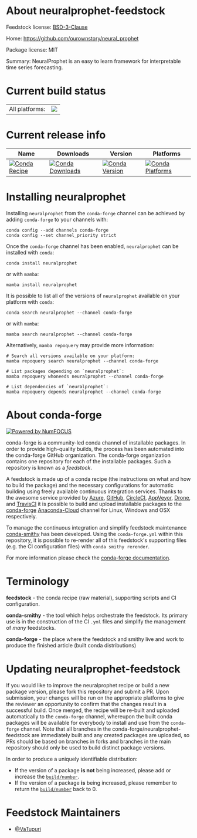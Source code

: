 About neuralprophet-feedstock
=============================

Feedstock license: [BSD-3-Clause](https://github.com/conda-forge/neuralprophet-feedstock/blob/main/LICENSE.txt)

Home: https://github.com/ourownstory/neural_prophet

Package license: MIT

Summary: NeuralProphet is an easy to learn framework for interpretable time series forecasting.

Current build status
====================


<table><tr><td>All platforms:</td>
    <td>
      <a href="https://dev.azure.com/conda-forge/feedstock-builds/_build/latest?definitionId=19828&branchName=main">
        <img src="https://dev.azure.com/conda-forge/feedstock-builds/_apis/build/status/neuralprophet-feedstock?branchName=main">
      </a>
    </td>
  </tr>
</table>

Current release info
====================

| Name | Downloads | Version | Platforms |
| --- | --- | --- | --- |
| [![Conda Recipe](https://img.shields.io/badge/recipe-neuralprophet-green.svg)](https://anaconda.org/conda-forge/neuralprophet) | [![Conda Downloads](https://img.shields.io/conda/dn/conda-forge/neuralprophet.svg)](https://anaconda.org/conda-forge/neuralprophet) | [![Conda Version](https://img.shields.io/conda/vn/conda-forge/neuralprophet.svg)](https://anaconda.org/conda-forge/neuralprophet) | [![Conda Platforms](https://img.shields.io/conda/pn/conda-forge/neuralprophet.svg)](https://anaconda.org/conda-forge/neuralprophet) |

Installing neuralprophet
========================

Installing `neuralprophet` from the `conda-forge` channel can be achieved by adding `conda-forge` to your channels with:

```
conda config --add channels conda-forge
conda config --set channel_priority strict
```

Once the `conda-forge` channel has been enabled, `neuralprophet` can be installed with `conda`:

```
conda install neuralprophet
```

or with `mamba`:

```
mamba install neuralprophet
```

It is possible to list all of the versions of `neuralprophet` available on your platform with `conda`:

```
conda search neuralprophet --channel conda-forge
```

or with `mamba`:

```
mamba search neuralprophet --channel conda-forge
```

Alternatively, `mamba repoquery` may provide more information:

```
# Search all versions available on your platform:
mamba repoquery search neuralprophet --channel conda-forge

# List packages depending on `neuralprophet`:
mamba repoquery whoneeds neuralprophet --channel conda-forge

# List dependencies of `neuralprophet`:
mamba repoquery depends neuralprophet --channel conda-forge
```


About conda-forge
=================

[![Powered by
NumFOCUS](https://img.shields.io/badge/powered%20by-NumFOCUS-orange.svg?style=flat&colorA=E1523D&colorB=007D8A)](https://numfocus.org)

conda-forge is a community-led conda channel of installable packages.
In order to provide high-quality builds, the process has been automated into the
conda-forge GitHub organization. The conda-forge organization contains one repository
for each of the installable packages. Such a repository is known as a *feedstock*.

A feedstock is made up of a conda recipe (the instructions on what and how to build
the package) and the necessary configurations for automatic building using freely
available continuous integration services. Thanks to the awesome service provided by
[Azure](https://azure.microsoft.com/en-us/services/devops/), [GitHub](https://github.com/),
[CircleCI](https://circleci.com/), [AppVeyor](https://www.appveyor.com/),
[Drone](https://cloud.drone.io/welcome), and [TravisCI](https://travis-ci.com/)
it is possible to build and upload installable packages to the
[conda-forge](https://anaconda.org/conda-forge) [Anaconda-Cloud](https://anaconda.org/)
channel for Linux, Windows and OSX respectively.

To manage the continuous integration and simplify feedstock maintenance
[conda-smithy](https://github.com/conda-forge/conda-smithy) has been developed.
Using the ``conda-forge.yml`` within this repository, it is possible to re-render all of
this feedstock's supporting files (e.g. the CI configuration files) with ``conda smithy rerender``.

For more information please check the [conda-forge documentation](https://conda-forge.org/docs/).

Terminology
===========

**feedstock** - the conda recipe (raw material), supporting scripts and CI configuration.

**conda-smithy** - the tool which helps orchestrate the feedstock.
                   Its primary use is in the construction of the CI ``.yml`` files
                   and simplify the management of *many* feedstocks.

**conda-forge** - the place where the feedstock and smithy live and work to
                  produce the finished article (built conda distributions)


Updating neuralprophet-feedstock
================================

If you would like to improve the neuralprophet recipe or build a new
package version, please fork this repository and submit a PR. Upon submission,
your changes will be run on the appropriate platforms to give the reviewer an
opportunity to confirm that the changes result in a successful build. Once
merged, the recipe will be re-built and uploaded automatically to the
`conda-forge` channel, whereupon the built conda packages will be available for
everybody to install and use from the `conda-forge` channel.
Note that all branches in the conda-forge/neuralprophet-feedstock are
immediately built and any created packages are uploaded, so PRs should be based
on branches in forks and branches in the main repository should only be used to
build distinct package versions.

In order to produce a uniquely identifiable distribution:
 * If the version of a package **is not** being increased, please add or increase
   the [``build/number``](https://docs.conda.io/projects/conda-build/en/latest/resources/define-metadata.html#build-number-and-string).
 * If the version of a package **is** being increased, please remember to return
   the [``build/number``](https://docs.conda.io/projects/conda-build/en/latest/resources/define-metadata.html#build-number-and-string)
   back to 0.

Feedstock Maintainers
=====================

* [@VaTupuri](https://github.com/VaTupuri/)

